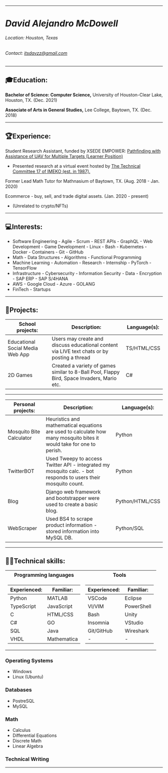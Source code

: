 


---
# __*David Alejandro McDowell*__
###### Location: Houston, Texas
###### Contact: itsdavzz@gmail.com
----
## __🎓Education:__
__Bachelor of Science: Computer Science,__ University of Houston-Clear Lake, Houston, TX. (Dec. 2021)

__Associate of Arts in General Studies,__ Lee College, Baytown, TX. (Dec. 2018)

----

## __🏆Experience:__
Student Research Assistant, funded by XSEDE EMPOWER: [Pathfinding with Assistance of UAV for Multiple Targets (Learner Position)](http://computationalscience.org/xsede-empower/positions/337)

- Presented research at a virtual event hosted by [The Technical Committee 17 of IMEKO (est. in 1987).](https://imeko.org/index.php/tc17-homepage) 

Former Lead Math Tutor for Mathnasium of Baytown, TX. (Aug. 2018 - Jan. 2020)

Ecommerce - buy, sell, and trade digital assets. (Jan. 2020 - present)

- (Unrelated to crypto/NFTs)

----

## __💻Interests:__
- Software Engineering - Agile - Scrum - REST APIs - GraphQL - Web Development - Game Development - Linux - Bash - Kubernetes - Docker - Containers - Git - GitHub
- Math -  Data Structures - Algorithms - Functional Programming
- Machine Learning - Automation - Research - Internship - PyTorch - TensorFlow
- Infrastructure - Cybersecurity - Information Security - Data - Encryption - SAP ERP - SAP S/4HANA
- AWS - Google Cloud - Azure - GOLANG
- FinTech - Startups
  
----

## __📑Projects:__
  | __School projects:__ |                                                 __Description:__                                                     | __Language(s):__ |
  | ---------------------| -------------------------------------------------------------------------------------------------------------------  | ---------------  | 
  | Educational Social Media Web App | Users may create and discuss educational content via LIVE text chats or by posting a thread              | TS/HTML/CSS      |
  | 2D Games             | Created a variety of games similar to 8-Ball Pool, Flappy Bird, Space Invaders, Mario etc.                           | C#               |

----

  |        __Personal projects:__     |                                            __Description:__                                                    | __Language(s):__  |
  | --------------------------------- | -------------------------------------------------------------------------------------------------------------- | ----------------- |
  | Mosquito Bite Calculator | Heuristics and mathematical equations are used to calculate how many mosquito bites it would take for one to perish.          | Python            | 
  | TwitterBOT | Used Tweepy to access Twitter API - integrated my mosquito calc. - bot responds to users their mosquito count.                        | Python            |
  | Blog       | Django web framework and bootstrapper were used to create a basic blog.                                                               | Python/HTML/CSS   |
  | WebScraper | Used BS4 to scrape product information - stored information into MySQL DB.                                                            | Python/SQL        |

----

## __👨‍💻Technical skills:__

<table>
<tr><th>Programming languages</th><th>Tools</th></tr>
<tr><td>

| __Experienced:__  | __Familiar:__ |
| ----------------  | ------------  |
| Python            | MATLAB        |
| TypeScript        | JavaScript    |
| C                 | HTML/CSS      |
| C#                | GO            |
| SQL               | Java          |
| VHDL              | Mathematica   |

</td><td>

| __Experienced:__  | __Familiar:__  |
| ----------------  | ------------   |
| VSCode            | Eclipse        |
| VI/VIM            | PowerShell     |
| Bash              | Unity          |
| Insomnia          | VStudio        |
| Git/GitHub        | Wireshark      |
|         -         |       -        |

</td></tr> </table>


  ### __Operating Systems__
  - Windows
  - Linux (Ubuntu)
  ### __Databases__
  - PostreSQL
  - MySQL
  
  ### __Math__
  - Calculus
  - Differential Equations
  - Discrete Math
  - Linear Algebra

  ### __Technical Writing__
----




